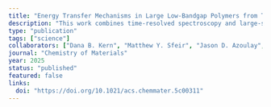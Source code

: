 ```yaml
---
title: "Energy Transfer Mechanisms in Large Low-Bandgap Polymers from Time-Resolved Experiments and Nonadiabatic Molecular Dynamics Calculations"
description: "This work combines time-resolved spectroscopy and large-scale nonadiabatic molecular dynamics to uncover how molecular vibrations drive energy transfer in a new narrow bandgap conjugated polymer. The insights reveal tunable chemical features that can enhance infrared light harvesting and other low-bandgap polymer applications."
type: "publication"
tags: ["science"]
collaborators: ["Dana B. Kern", "Matthew Y. Sfeir", "Jason D. Azoulay", "Bryan M. Wong"]
journal: "Chemistry of Materials"
year: 2025
status: "published"
featured: false
links:
  doi: "https://doi.org/10.1021/acs.chemmater.5c00311"
---
```


